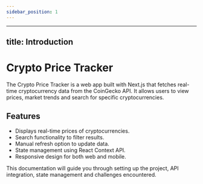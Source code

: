 ```yaml
---
sidebar_position: 1
---
```


---
title: Introduction
---

# Crypto Price Tracker

The Crypto Price Tracker is a web app built with Next.js that fetches real-time cryptocurrency data from the CoinGecko API. It allows users to view prices, market trends and search for specific cryptocurrencies.

## Features
- Displays real-time prices of cryptocurrencies.
- Search functionality to filter results.
- Manual refresh option to update data.
- State management using React Context API.
- Responsive design for both web and mobile.

This documentation will guide you through setting up the project, API integration, state management and challenges encountered.
